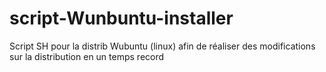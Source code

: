 # script-Wunbuntu-installer
Script SH pour la distrib Wubuntu (linux) afin de réaliser des modifications sur la distribution en un temps record
